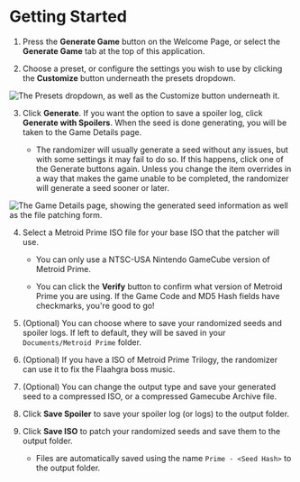 # Getting Started

1. Press the **Generate Game** button on the Welcome Page, or select the **Generate Game** tab at the top of this application.

2. Choose a preset, or configure the settings you wish to use by clicking the **Customize** button underneath the presets dropdown.

![The Presets dropdown, as well as the Customize button underneath it.](assets/help-documents/images/presetAndCustomize.png)

3. Click **Generate**. If you want the option to save a spoiler log, click **Generate with Spoilers**. When the seed is done generating, you will be taken to the Game Details page.

    * The randomizer will usually generate a seed without any issues, but with some settings it may fail to do so. If this happens, click one of the Generate buttons again. Unless you change the item overrides in a way that makes the game unable to be completed, the randomizer will generate a seed sooner or later.

![The Game Details page, showing the generated seed information as well as the file patching form.](assets/help-documents/images/gameDetails.png)

4. Select a Metroid Prime ISO file for your base ISO that the patcher will use.
    
    * You can only use a NTSC-USA Nintendo GameCube version of Metroid Prime.
    
    * You can click the **Verify** button to confirm what version of Metroid Prime you are using. If the Game Code and MD5 Hash fields have checkmarks, you're good to go!

5. (Optional) You can choose where to save your randomized seeds and spoiler logs. If left to default, they will be saved in your `Documents/Metroid Prime` folder.

6. (Optional) If you have a ISO of Metroid Prime Trilogy, the randomizer can use it to fix the Flaahgra boss music.

7. (Optional) You can change the output type and save your generated seed to a compressed ISO, or a compressed Gamecube Archive file.

8. Click **Save Spoiler** to save your spoiler log (or logs) to the output folder.

9. Click **Save ISO** to patch your randomized seeds and save them to the output folder.

    * Files are automatically saved using the name `Prime - <Seed Hash>` to the output folder.
